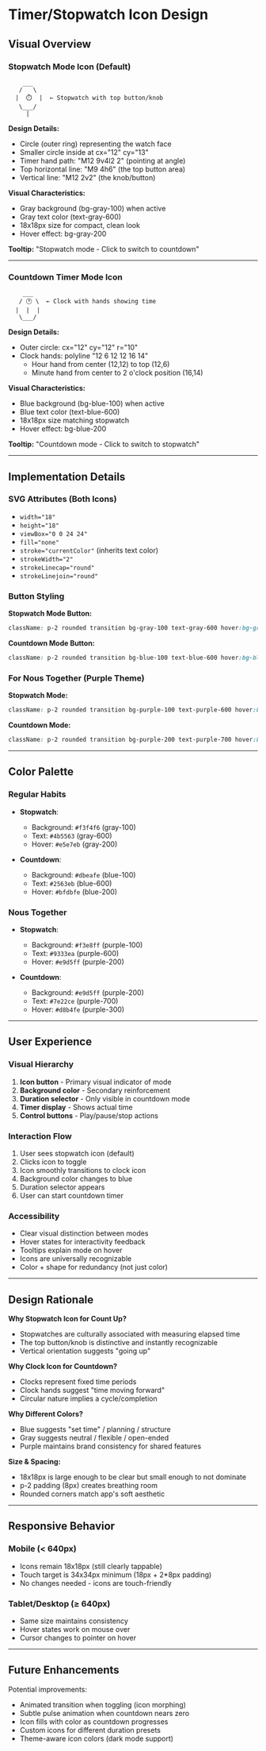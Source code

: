 # Timer/Stopwatch Icon Design

## Visual Overview

### Stopwatch Mode Icon (Default)
```
    ___
   /   \
  |  ⏱️  |  ← Stopwatch with top button/knob
   \___/
     |
```

**Design Details:**
- Circle (outer ring) representing the watch face
- Smaller circle inside at cx="12" cy="13"
- Timer hand path: "M12 9v4l2 2" (pointing at angle)
- Top horizontal line: "M9 4h6" (the top button area)
- Vertical line: "M12 2v2" (the knob/button)

**Visual Characteristics:**
- Gray background (bg-gray-100) when active
- Gray text color (text-gray-600)
- 18x18px size for compact, clean look
- Hover effect: bg-gray-200

**Tooltip:** "Stopwatch mode - Click to switch to countdown"

---

### Countdown Timer Mode Icon
```
    ___
   / 🕐 \  ← Clock with hands showing time
  |  |  |
   \___/
```

**Design Details:**
- Outer circle: cx="12" cy="12" r="10"
- Clock hands: polyline "12 6 12 12 16 14"
  - Hour hand from center (12,12) to top (12,6)
  - Minute hand from center to 2 o'clock position (16,14)

**Visual Characteristics:**
- Blue background (bg-blue-100) when active
- Blue text color (text-blue-600)
- 18x18px size matching stopwatch
- Hover effect: bg-blue-200

**Tooltip:** "Countdown mode - Click to switch to stopwatch"

---

## Implementation Details

### SVG Attributes (Both Icons)
- `width="18"`
- `height="18"`
- `viewBox="0 0 24 24"`
- `fill="none"`
- `stroke="currentColor"` (inherits text color)
- `strokeWidth="2"`
- `strokeLinecap="round"`
- `strokeLinejoin="round"`

### Button Styling

**Stopwatch Mode Button:**
```css
className: p-2 rounded transition bg-gray-100 text-gray-600 hover:bg-gray-200
```

**Countdown Mode Button:**
```css
className: p-2 rounded transition bg-blue-100 text-blue-600 hover:bg-blue-200
```

### For Nous Together (Purple Theme)

**Stopwatch Mode:**
```css
className: p-2 rounded transition bg-purple-100 text-purple-600 hover:bg-purple-200
```

**Countdown Mode:**
```css
className: p-2 rounded transition bg-purple-200 text-purple-700 hover:bg-purple-300
```

---

## Color Palette

### Regular Habits
- **Stopwatch**:
  - Background: `#f3f4f6` (gray-100)
  - Text: `#4b5563` (gray-600)
  - Hover: `#e5e7eb` (gray-200)

- **Countdown**:
  - Background: `#dbeafe` (blue-100)
  - Text: `#2563eb` (blue-600)
  - Hover: `#bfdbfe` (blue-200)

### Nous Together
- **Stopwatch**:
  - Background: `#f3e8ff` (purple-100)
  - Text: `#9333ea` (purple-600)
  - Hover: `#e9d5ff` (purple-200)

- **Countdown**:
  - Background: `#e9d5ff` (purple-200)
  - Text: `#7e22ce` (purple-700)
  - Hover: `#d8b4fe` (purple-300)

---

## User Experience

### Visual Hierarchy
1. **Icon button** - Primary visual indicator of mode
2. **Background color** - Secondary reinforcement
3. **Duration selector** - Only visible in countdown mode
4. **Timer display** - Shows actual time
5. **Control buttons** - Play/pause/stop actions

### Interaction Flow
1. User sees stopwatch icon (default)
2. Clicks icon to toggle
3. Icon smoothly transitions to clock icon
4. Background color changes to blue
5. Duration selector appears
6. User can start countdown timer

### Accessibility
- Clear visual distinction between modes
- Hover states for interactivity feedback
- Tooltips explain mode on hover
- Icons are universally recognizable
- Color + shape for redundancy (not just color)

---

## Design Rationale

**Why Stopwatch Icon for Count Up?**
- Stopwatches are culturally associated with measuring elapsed time
- The top button/knob is distinctive and instantly recognizable
- Vertical orientation suggests "going up"

**Why Clock Icon for Countdown?**
- Clocks represent fixed time periods
- Clock hands suggest "time moving forward"
- Circular nature implies a cycle/completion

**Why Different Colors?**
- Blue suggests "set time" / planning / structure
- Gray suggests neutral / flexible / open-ended
- Purple maintains brand consistency for shared features

**Size & Spacing:**
- 18x18px is large enough to be clear but small enough to not dominate
- p-2 padding (8px) creates breathing room
- Rounded corners match app's soft aesthetic

---

## Responsive Behavior

### Mobile (< 640px)
- Icons remain 18x18px (still clearly tappable)
- Touch target is 34x34px minimum (18px + 2*8px padding)
- No changes needed - icons are touch-friendly

### Tablet/Desktop (≥ 640px)
- Same size maintains consistency
- Hover states work on mouse over
- Cursor changes to pointer on hover

---

## Future Enhancements

Potential improvements:
- Animated transition when toggling (icon morphing)
- Subtle pulse animation when countdown nears zero
- Icon fills with color as countdown progresses
- Custom icons for different duration presets
- Theme-aware icon colors (dark mode support)
